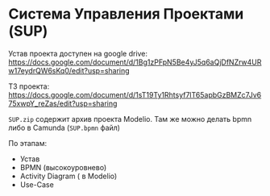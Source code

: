 # Система Управления Проектами (SUP)

Устав проекта доступен на google drive: https://docs.google.com/document/d/1Bg1zPFpN5Be4yJ5q6aQjDfNZrw4URw17eydrQW6sKq0/edit?usp=sharing

ТЗ проекта: https://docs.google.com/document/d/1sT19Ty1Rhtsyf7lT65apbGzBMZc7Jv675xwpY_reZas/edit?usp=sharing

`SUP.zip` содержит архив проекта Modelio. Там же можно делать bpmn либо в Camunda (`SUP.bpmn` файл)

По этапам:

- Устав
- BPMN (высокоуровнево)
- Activity Diagram ( в Modelio)
- Use-Case

